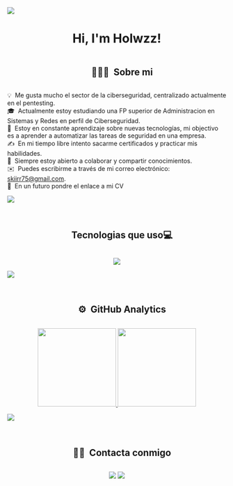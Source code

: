 <img src="https://user-images.githubusercontent.com/73097560/115834477-dbab4500-a447-11eb-908a-139a6edaec5c.gif">

<h1 align="center">
Hi, I'm Holwzz!
	<a href="https://github.com/holwzz" target="_self">
	</a>
</h1>

<div id="user-content-toc">
  <ul align="center">
    <summary><h2 style="display: inline-block">👨🏻‍💻 &nbsp;Sobre mi</h2></summary>
  </ul>
</div>

💡 &nbsp;Me gusta mucho el sector de la ciberseguridad, centralizado actualmente en el pentesting.\
🎓 &nbsp;Actualmente estoy estudiando una FP superior de Administracion en Sistemas y Redes en perfil de Ciberseguridad.\
🌱 &nbsp;Estoy en constante aprendizaje sobre nuevas tecnologías, mi objectivo es a aprender a automatizar las tareas de seguridad en una empresa.\
✍️ &nbsp;En mi tiempo libre intento sacarme certificados y practicar mis habilidades.\
💬 &nbsp;Siempre estoy abierto a colaborar y compartir conocimientos.\
✉️ &nbsp;Puedes escribirme a través de mi correo electrónico: skiirr75@gmail.com.\
📄 &nbsp;En un futuro pondre el enlace a mi CV 

<img src="https://user-images.githubusercontent.com/73097560/115834477-dbab4500-a447-11eb-908a-139a6edaec5c.gif"><br><br>

<div id="user-content-toc">
  <ul align="center">
    <summary><h2 style="display: inline-block">Tecnologias que uso💻</h2></summary>
  </ul>
</div>
<!--tech stack icons-->
<p align="center">
  <a href="https://skillicons.dev">
    <img src="https://skillicons.dev/icons?i=kali,linux,windows,python,bash,js,html,css,bootstrap,vscode,mysql&perline=14" />
  </a>
</p>

<img src="https://user-images.githubusercontent.com/73097560/115834477-dbab4500-a447-11eb-908a-139a6edaec5c.gif"><br><br>

<div id="user-content-toc">
  <ul align="center">
    <summary><h2 style="display: inline-block">⚙️ &nbsp;GitHub Analytics</h2></summary>
  </ul>
</div>
<!--Analitica-->
<p align="center">
<p align="center">
<a href="https://github.com/holwzz">
<img height="180em" src="https://github-readme-stats-eight-theta.vercel.app/api?username=holwzz&show_icons=true&theme=algolia&include_all_commits=true&count_private=true"/>
<img height="180em" src="https://github-readme-stats-eight-theta.vercel.app/api/top-langs/?username=holwzz&layout=compact&langs_count=8&theme=algolia"/>
</a>
</p>

<img src="https://user-images.githubusercontent.com/73097560/115834477-dbab4500-a447-11eb-908a-139a6edaec5c.gif"><br><br>

<div id="user-content-toc">
  <ul align="center">
    <summary><h2 style="display: inline-block">🤝🏻 &nbsp;Contacta conmigo</h2></summary>
  </ul>
</div>

<p align="center">
<a href="mailto:skiirr75@gmail.com"><img src="https://img.shields.io/badge/-skiirr75@gmail.com-D14836?style=flat&logo=Gmail&logoColor=white"/></a>
<a href="https://instagram.com/holwz_"><img src="https://img.shields.io/badge/-@holwz_-E4405F?style=flat&logo=Instagram&logoColor=white"/></a>
</p>
